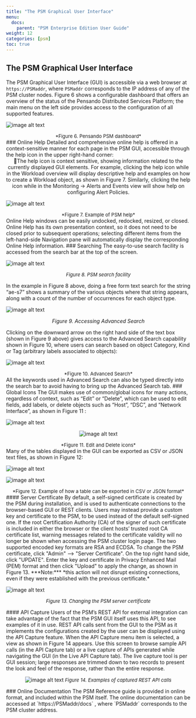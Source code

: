 ```yaml
---
title: "The PSM Graphical User Interface"
menu:
  docs:
    parent: "PSM Enterprise Edition User Guide"
weight: 12
categories: [psm]
toc: true
---
```

## The PSM Graphical User Interface
The PSM Graphical User Interface (GUI) is accessible via a web browser at `https://PSMaddr`, where `PSMaddr` corresponds to the IP address of any of the PSM cluster nodes. Figure 6 shows a configurable dashboard that offers an overview of the status of the Pensando Distributed Services Platform; the main menu on the left side provides access to the configuration of all supported features.
  
![image alt text](/images/PSM/PSM_User_Guide/The_PSM_Graphical_User_Interface/f0da5c86680b4e0e810bf5d815aa41f6c59d70bf.png)
<div style="text-align:center"><font size='2'>*Figure 6. Pensando PSM dashboard*
</font>

</div>
### Online Help
Detailed and comprehensive online help is offered in a context-sensitive manner for each page in the PSM GUI, accessible through the help icon in the upper right-hand corner:
<div style="text-align:center">The help icon is context sensitive, showing information related to the currently displayed GUI elements. For example, clicking the help icon while in the Workload overview will display descriptive help and examples on how to create a Workload object, as shown in Figure 7.  Similarly, clicking the help icon while in the Monitoring -> Alerts and Events view will show help on configuring Alert Policies.
</div>
  
![image alt text](/images/PSM/PSM_User_Guide/The_PSM_Graphical_User_Interface/a391be1fee3639945ebd8c7245d97894544153a9.png)
<div style="text-align:center"><font size='2'>*Figure 7. Example of PSM help*
</font> 

</div>Online Help windows can be easily undocked, redocked, resized, or closed.
Online Help has its own presentation context, so it does not need to be closed prior to subsequent operations; selecting different items from the left-hand-side Navigation pane will automatically display the corresponding Online Help information.
### Searching
The easy-to-use search facility is accessed from the search bar at the top of the screen.
  
![image alt text](/images/PSM/PSM_User_Guide/The_PSM_Graphical_User_Interface/0c817f466d532b910771389c3daab4701faf2935.png)<div style="text-align:center">
<font size='2'>*Figure 8. PSM search facility*
</font>

</div>In the example in Figure 8 above, doing a free form text search for the string “ae-s7” shows a summary of the various objects where that string appears, along with a count of the number of occurrences for each object type.
  
![image alt text](/images/PSM/PSM_User_Guide/The_PSM_Graphical_User_Interface/0c0c898bff294494f89bb75d83a7a4de1e186e6a.png)<div style="text-align:center">
*Figure 9.* *Accessing Advanced Search*
</div>Clicking on the downward arrow on the right hand side of the text box (shown in Figure 9 above) gives access to the Advanced Search capability shown in Figure 10, where users can search based on object Category, Kind or Tag (arbitrary labels associated to objects):
  
![image alt text](/images/PSM/PSM_User_Guide/The_PSM_Graphical_User_Interface/cc9ef840cc05e16825c2a127225e2880b24075b6.png)
<div style="text-align:center"><font size='2'>*Figure 10. Advanced Search*
</font>


</div>All the keywords used in Advanced Search can also be typed directly into the search bar to avoid having to bring up the Advanced Search tab.
### Global Icons
The GUI makes use of common/global icons for many actions, regardless of context, such as “Edit” or “Delete”, which can be used to edit fields, add labels, or delete objects such as “Host”, “DSC”, and “Network Interface”, as shown in Figure 11 :
  
![image alt text](/images/PSM/PSM_User_Guide/The_PSM_Graphical_User_Interface/712d177b09f9d571ea25d0235cff49d2cfb1a961.png)<div style="text-align:center"><font size='2'>
</font>

  
![image alt text](/images/PSM/PSM_User_Guide/The_PSM_Graphical_User_Interface/03017ea8c278ee0b6210812d41a947509f1f0d03.png)</div>
<div style="text-align:center"><font size='2'>*Figure 11. Edit and Delete icons*
</font>

</div>Many of the tables displayed in the GUI can be exported as CSV or JSON text files, as shown in Figure 12:
  
![image alt text](/images/PSM/PSM_User_Guide/The_PSM_Graphical_User_Interface/4310a830292dba3f8182bac18de8517dbccdd6a5.png)
  
![image alt text](/images/PSM/PSM_User_Guide/The_PSM_Graphical_User_Interface/6012cea6be19bedcdb5639ee8bfae97d284661e1.png)
<div style="text-align:center"><font size='2'>*Figure 12. Example of how a table can be exported in CSV or JSON format*
</font>

</div>
#### Server Certificate
By default, a self-signed certificate is created by the PSM during installation, and is used to authenticate connections to the browser-based GUI or REST clients. Users may instead provide a custom key and certificate to the PSM, to be used instead of the default self-signed one. If the root Certification Authority (CA) of the signer of such certificate is included in either the browser or the client hosts’ trusted root CA certificate list, warning messages related to the certificate validity will no longer be shown when accessing the PSM cluster login page.
The two supported encoded key formats are RSA and ECDSA. To change the PSM certificate, click "Admin" --> "Server Certificate". On the top right hand side, click  "UPDATE". Enter the key and certificate in Privacy Enhanced Mail (PEM) format and then click "Upload" to apply the change, as shown in Figure 13.
***Note:*** *this action will not disrupt existing connections, even if they were established with the previous certificate.*

  
![image alt text](/images/PSM/PSM_User_Guide/The_PSM_Graphical_User_Interface/3c02459f0645874e12653e673ecdd8fd63544a6c.png)<div style="text-align:center">
<font size='2'>*Figure*
</font>
 <font size='2'>*13. Changing the PSM server certificate*
</font>

</div>
#### API Capture
Users of the PSM’s REST API for external integration can take advantage of the fact that the PSM GUI itself uses this API, to see examples of it in use. REST API calls sent from the GUI to the PSM as it implements the configurations created by the user can be displayed using the API Capture feature.
When the API Capture menu item is selected, a view as shown in Figure 14 appears. Use this screen to browse sample API calls (in the API Capture tab) or a live capture of APIs generated while navigating the GUI (in the Live API Capture tab).
The live capture tool is per GUI session; large responses are trimmed down to two records to present the look and feel of the response, rather than the entire response.

<div style="text-align:center"><font size='2'>
</font>

  
![image alt text](/images/PSM/PSM_User_Guide/The_PSM_Graphical_User_Interface/6d25e59f746c98d981bd52f35c9e0d3a1cb7aa78.png)
<font size='2'>*Figure 14. Examples of captured REST API calls*
</font>

</div>
### Online Documentation
The PSM Reference guide is provided in online format, and included within the PSM itself. The online documentation can be accessed at `https://PSMaddr/docs` , where `PSMaddr` corresponds to the PSM cluster address.
